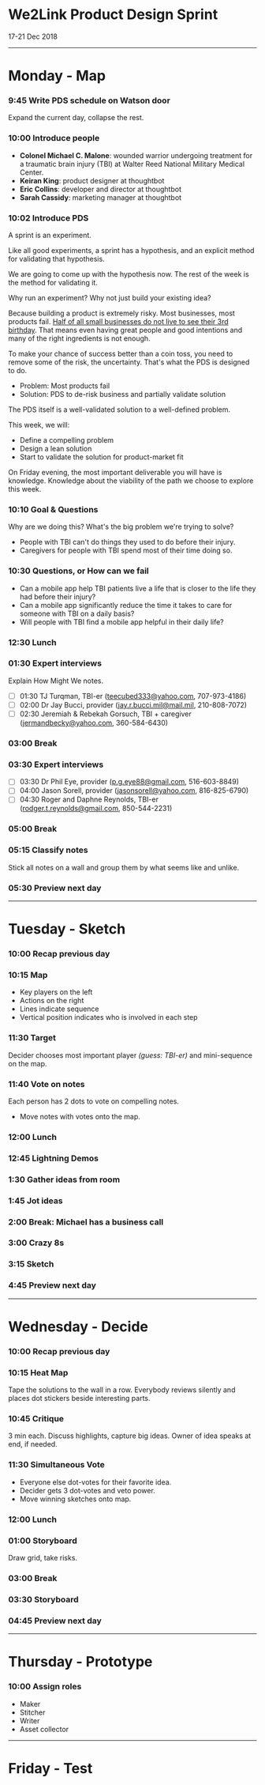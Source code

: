 # We2Link Product Design Sprint
17-21 Dec 2018

----

# Monday - Map

### 9:45 Write PDS schedule on Watson door

Expand the current day, collapse the rest.

### 10:00 Introduce people

- **Colonel Michael C. Malone**: wounded warrior undergoing treatment for a traumatic brain injury (TBI) at Walter Reed National Military Medical Center.
- **Keiran King**: product designer at thoughtbot
- **Eric Collins**: developer and director at thoughtbot
- **Sarah Cassidy**: marketing manager at thoughtbot

### 10:02 Introduce PDS

A sprint is an experiment.

Like all good experiments, a sprint has a hypothesis, and an explicit method for validating that hypothesis.

We are going to come up with the hypothesis now. The rest of the week is the method for validating it.

Why run an experiment? Why not just build your existing idea?

Because building a product is extremely risky. Most businesses, most products fail. [Half of all small businesses do not live to see their 3rd birthday]. That means even having great people and good intentions and many of the right ingredients is not enough.

To make your chance of success better than a coin toss, you need to remove some of the risk, the uncertainty. That's what the PDS is designed to do.

- Problem: Most products fail
- Solution: PDS to de-risk business and partially validate solution

The PDS itself is a well-validated solution to a well-defined problem.

This week, we will:
- Define a compelling problem
- Design a lean solution
- Start to validate the solution for product-market fit

On Friday evening, the most important deliverable you will have is knowledge. Knowledge about the viability of the path we choose to explore this week.

[Half of all small businesses do not live to see their 3rd birthday]: https://www.washingtonpost.com/news/fact-checker/wp/2014/01/27/do-9-out-of-10-new-businesses-fail-as-rand-paul-claims/?noredirect=on&utm_term=.e1a118107d06

### 10:10 Goal & Questions

Why are we doing this? What's the big problem we're trying to solve?

- People with TBI can't do things they used to do before their injury.
- Caregivers for people with TBI spend most of their time doing so.

### 10:30 Questions, or How can we fail
- Can a mobile app help TBI patients live a life that is closer to the life they had before their injury?
- Can a mobile app significantly reduce the time it takes to care for someone with TBI on a daily basis?
- Will people with TBI find a mobile app helpful in their daily life?

### 12:30 Lunch

### 01:30 Expert interviews
Explain How Might We notes.

- [ ] 01:30 TJ Turqman, TBI-er (teecubed333@yahoo.com, 707-973-4186)
- [ ] 02:00 Dr Jay Bucci, provider (jay.r.bucci.mil@mail.mil, 210-808-7072)
- [ ] 02:30 Jeremiah & Rebekah Gorsuch, TBI + caregiver (jermandbecky@yahoo.com, 360-584-6430)

### 03:00 Break

### 03:30 Expert interviews

- [ ] 03:30 Dr Phil Eye, provider (p.g.eye88@gmail.com, 516-603-8849)
- [ ] 04:00 Jason Sorell, provider (jasonsorell@yahoo.com, 816-825-6790)
- [ ] 04:30 Roger and Daphne Reynolds, TBI-er (rodger.t.reynolds@gmail.com, 850-544-2231)

### 05:00 Break

### 05:15 Classify notes
Stick all notes on a wall and group them by what seems like and unlike.

### 05:30 Preview next day

----

# Tuesday - Sketch

### 10:00 Recap previous day

### 10:15 Map
- Key players on the left
- Actions on the right
- Lines indicate sequence
- Vertical position indicates who is involved in each step

### 11:30 Target
Decider chooses most important player _(guess: TBI-er)_ and mini-sequence on the map.

### 11:40 Vote on notes
Each person has 2 dots to vote on compelling notes.
- Move notes with votes onto the map.

### 12:00 Lunch

### 12:45 Lightning Demos

### 1:30 Gather ideas from room

### 1:45 Jot ideas

### 2:00 Break: Michael has a business call

### 3:00 Crazy 8s

### 3:15 Sketch

### 4:45 Preview next day
----

# Wednesday - Decide

### 10:00 Recap previous day

### 10:15 Heat Map
Tape the solutions to the wall in a row. Everybody reviews silently and places dot stickers beside interesting parts.

### 10:45 Critique
3 min each. Discuss highlights, capture big ideas. Owner of idea speaks at end, if needed.

### 11:30 Simultaneous Vote
- Everyone else dot-votes for their favorite idea.
- Decider gets 3 dot-votes and veto power.
- Move winning sketches onto map.

### 12:00 Lunch

### 01:00 Storyboard
Draw grid, take risks.

### 03:00 Break

### 03:30 Storyboard

### 04:45 Preview next day

----

# Thursday - Prototype

### 10:00 Assign roles
- Maker
- Stitcher
- Writer
- Asset collector

----

# Friday - Test
